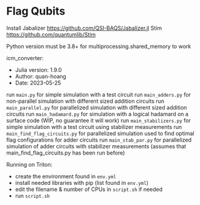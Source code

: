 # Flag Qubits 

Install
Jabalizer https://github.com/QSI-BAQS/Jabalizer.jl
Stim https://github.com/quantumlib/Stim

Python version must be 3.8+ for multiprocessing.shared_memory to work

icm_converter:
- Julia version: 1.9.0
- Author: quan-hoang
- Date: 2023-05-25

run `main.py` for simple simulation with a test circuit
run `main_adders.py` for non-parallel simulation with different sized addition circuits
run `main_parallel.py` for parallelized simulation with different sized addition circuits
run `main_hadamard.py` for simulation with a logical hadamard on a surface code (WIP, no guarantee it will work)
run `main_stabilizers.py` for simple simulation with a test circuit using stabilizer measurements
run `main_find_flag_circuits.py` for parallelized simulation used to find optimal flag configurations for adder circuits
run `main_stab_par.py` for parallelized simulation of adder circuits with stabilizer measurements (assumes that main_find_flag_circuits.py has been run before)

Running on Triton:
- create the environment found in `env.yml`
- install needed libraries with pip (list found in `env.yml`)
- edit the filename & number of CPUs in `script.sh` if needed
- run `script.sh`


